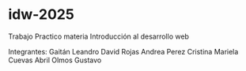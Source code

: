 # idw-2025

Trabajo Practico materia Introducción al desarrollo web

Integrantes:
    Gaitán Leandro David
    Rojas Andrea
    Perez Cristina Mariela
    Cuevas Abril 
    Olmos Gustavo
